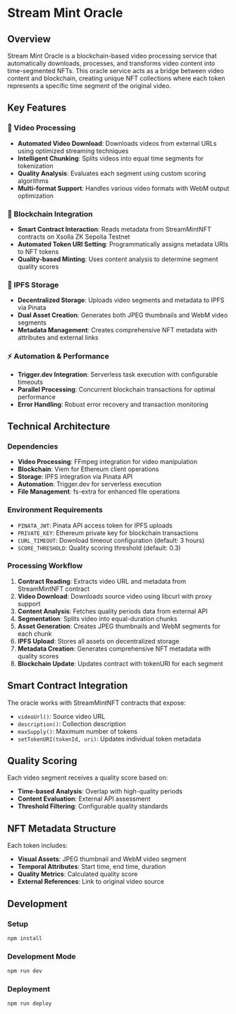 # Stream Mint Oracle

## Overview

Stream Mint Oracle is a blockchain-based video processing service that automatically downloads, processes, and transforms video content into time-segmented NFTs. This oracle service acts as a bridge between video content and blockchain, creating unique NFT collections where each token represents a specific time segment of the original video.

## Key Features

### 🎥 Video Processing

- **Automated Video Download**: Downloads videos from external URLs using optimized streaming techniques
- **Intelligent Chunking**: Splits videos into equal time segments for tokenization
- **Quality Analysis**: Evaluates each segment using custom scoring algorithms
- **Multi-format Support**: Handles various video formats with WebM output optimization

### 🔗 Blockchain Integration

- **Smart Contract Interaction**: Reads metadata from StreamMintNFT contracts on Xsolla ZK Sepolia Testnet
- **Automated Token URI Setting**: Programmatically assigns metadata URIs to NFT tokens
- **Quality-based Minting**: Uses content analysis to determine segment quality scores

### 📁 IPFS Storage

- **Decentralized Storage**: Uploads video segments and metadata to IPFS via Pinata
- **Dual Asset Creation**: Generates both JPEG thumbnails and WebM video segments
- **Metadata Management**: Creates comprehensive NFT metadata with attributes and external links

### ⚡ Automation & Performance

- **Trigger.dev Integration**: Serverless task execution with configurable timeouts
- **Parallel Processing**: Concurrent blockchain transactions for optimal performance
- **Error Handling**: Robust error recovery and transaction monitoring

## Technical Architecture

### Dependencies

- **Video Processing**: FFmpeg integration for video manipulation
- **Blockchain**: Viem for Ethereum client operations
- **Storage**: IPFS integration via Pinata API
- **Automation**: Trigger.dev for serverless execution
- **File Management**: fs-extra for enhanced file operations

### Environment Requirements

- `PINATA_JWT`: Pinata API access token for IPFS uploads
- `PRIVATE_KEY`: Ethereum private key for blockchain transactions
- `CURL_TIMEOUT`: Download timeout configuration (default: 3 hours)
- `SCORE_THRESHOLD`: Quality scoring threshold (default: 0.3)

### Processing Workflow

1. **Contract Reading**: Extracts video URL and metadata from StreamMintNFT contract
2. **Video Download**: Downloads source video using libcurl with proxy support
3. **Content Analysis**: Fetches quality periods data from external API
4. **Segmentation**: Splits video into equal-duration chunks
5. **Asset Generation**: Creates JPEG thumbnails and WebM segments for each chunk
6. **IPFS Upload**: Stores all assets on decentralized storage
7. **Metadata Creation**: Generates comprehensive NFT metadata with quality scores
8. **Blockchain Update**: Updates contract with tokenURI for each segment

## Smart Contract Integration

The oracle works with StreamMintNFT contracts that expose:

- `videoUrl()`: Source video URL
- `description()`: Collection description
- `maxSupply()`: Maximum number of tokens
- `setTokenURI(tokenId, uri)`: Updates individual token metadata

## Quality Scoring

Each video segment receives a quality score based on:

- **Time-based Analysis**: Overlap with high-quality periods
- **Content Evaluation**: External API assessment
- **Threshold Filtering**: Configurable quality standards

## NFT Metadata Structure

Each token includes:

- **Visual Assets**: JPEG thumbnail and WebM video segment
- **Temporal Attributes**: Start time, end time, duration
- **Quality Metrics**: Calculated quality score
- **External References**: Link to original video source

## Development

### Setup

```bash
npm install
```

### Development Mode

```bash
npm run dev
```

### Deployment

```bash
npm run deploy
```
